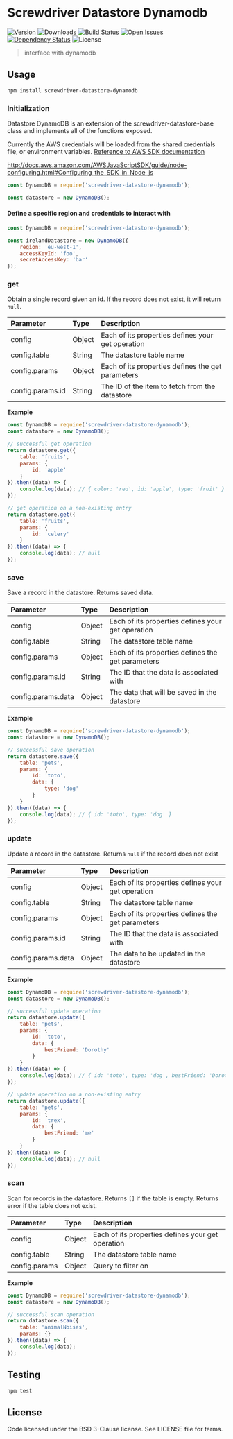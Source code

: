 # Screwdriver Datastore Dynamodb
[![Version][npm-image]][npm-url] ![Downloads][downloads-image] [![Build Status][status-image]][status-url] [![Open Issues][issues-image]][issues-url] [![Dependency Status][daviddm-image]][daviddm-url] ![License][license-image]

> interface with dynamodb

## Usage

```bash
npm install screwdriver-datastore-dynamodb
```

### Initialization

Datastore DynamoDB is an extension of the screwdriver-datastore-base class and implements all of the
functions exposed.

Currently the AWS credentials will be loaded from the shared credentials file, or environment variables. [Reference to AWS SDK documentation](http://docs.aws.amazon.com/AWSJavaScriptSDK/guide/node-configuring.html#Configuring_the_SDK_in_Node_js)

http://docs.aws.amazon.com/AWSJavaScriptSDK/guide/node-configuring.html#Configuring_the_SDK_in_Node_js

```js
const DynamoDB = require('screwdriver-datastore-dynamodb');

const datastore = new DynamoDB();
```

#### Define a specific region and credentials to interact with

```js
const DynamoDB = require('screwdriver-datastore-dynamodb');

const irelandDatastore = new DynamoDB({
    region: 'eu-west-1',
    accessKeyId: 'foo',
    secretAccessKey: 'bar'
});
```

### get

Obtain a single record given an id. If the record does not exist, it will return `null`.

| Parameter | Type | Description |
| :-- | :-- | :-- |
|config | Object | Each of its properties defines your get operation |
|config.table | String | The datastore table name |
|config.params| Object | Each of its properties defines the get parameters |
|config.params.id| String | The ID of the item to fetch from the datastore |


**Example**

```js
const DynamoDB = require('screwdriver-datastore-dynamodb');
const datastore = new DynamoDB();

// successful get operation
return datastore.get({
    table: 'fruits',
    params: {
        id: 'apple'
    }
}).then((data) => {
    console.log(data); // { color: 'red', id: 'apple', type: 'fruit' }
});

// get operation on a non-existing entry
return datastore.get({
    table: 'fruits',
    params: {
        id: 'celery'
    }
}).then((data) => {
    console.log(data); // null
});
```

###  save

Save a record in the datastore. Returns saved data.

| Parameter | Type | Description |
| :-- | :-- | :-- |
|config | Object | Each of its properties defines your get operation |
|config.table | String | The datastore table name |
|config.params| Object | Each of its properties defines the get parameters |
|config.params.id| String |  The ID that the data is associated with |
|config.params.data| Object | The data that will be saved in the datastore |

**Example**

```js
const DynamoDB = require('screwdriver-datastore-dynamodb');
const datastore = new DynamoDB();

// successful save operation
return datastore.save({
    table: 'pets',
    params: {
        id: 'toto',
        data: {
            type: 'dog'
        }
    }
}).then((data) => {
    console.log(data); // { id: 'toto', type: 'dog' }
});
```

###  update

Update a record in the datastore. Returns `null` if the record does not exist

| Parameter | Type | Description |
| :-- | :-- | :-- |
|config | Object | Each of its properties defines your get operation |
|config.table | String | The datastore table name |
|config.params| Object | Each of its properties defines the get parameters |
|config.params.id| String | The ID that the data is associated with |
|config.params.data| Object | The data to be updated in the datastore |

**Example**

```js
const DynamoDB = require('screwdriver-datastore-dynamodb');
const datastore = new DynamoDB();

// successful update operation
return datastore.update({
    table: 'pets',
    params: {
        id: 'toto',
        data: {
            bestFriend: 'Dorothy'
        }
    }
}).then((data) => {
    console.log(data); // { id: 'toto', type: 'dog', bestFriend: 'Dorothy' }
});

// update operation on a non-existing entry
return datastore.update({
    table: 'pets',
    params: {
        id: 'trex',
        data: {
            bestFriend: 'me'
        }
    }
}).then((data) => {
    console.log(data); // null
});
```

###  scan

Scan for records in the datastore. Returns `[]` if the table is empty. Returns error if the table does not exist.

| Parameter | Type | Description |
| :-- | :-- | :-- |
|config | Object | Each of its properties defines your get operation |
|config.table | String | The datastore table name |
|config.params| Object | Query to filter on |

**Example**

```js
const DynamoDB = require('screwdriver-datastore-dynamodb');
const datastore = new DynamoDB();

// successful scan operation
return datastore.scan({
    table: 'animalNoises',
    params: {}
}).then((data) => {
    console.log(data);
});
```


## Testing

```bash
npm test
```

## License

Code licensed under the BSD 3-Clause license. See LICENSE file for terms.

[npm-image]: https://img.shields.io/npm/v/screwdriver-datastore-dynamodb.svg
[npm-url]: https://npmjs.org/package/screwdriver-datastore-dynamodb
[downloads-image]: https://img.shields.io/npm/dt/screwdriver-datastore-dynamodb.svg
[license-image]: https://img.shields.io/npm/l/screwdriver-datastore-dynamodb.svg
[issues-image]: https://img.shields.io/github/issues/screwdriver-cd/datastore-dynamodb.svg
[issues-url]: https://github.com/screwdriver-cd/datastore-dynamodb/issues
[status-image]: https://cd.screwdriver.cd/pipelines/8e6fcf447ebd13f5cfbdb570e382ad8c410c2ec0/badge
[status-url]: https://cd.screwdriver.cd/pipelines/8e6fcf447ebd13f5cfbdb570e382ad8c410c2ec0
[daviddm-image]: https://david-dm.org/screwdriver-cd/datastore-dynamodb.svg?theme=shields.io
[daviddm-url]: https://david-dm.org/screwdriver-cd/datastore-dynamodb
